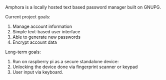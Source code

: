 Amphora is a locally hosted text based password manager built on GNUPG. 

Current project goals:
1. Manage account information
2. Simple text-based user interface
3. Able to generate new passwords
4. Encrypt account data

Long-term goals:
1. Run on raspberry pi as a secure standalone device:
  1. Unlocking the device done via fingerprint scanner or keypad
  2. User input via keyboard.

